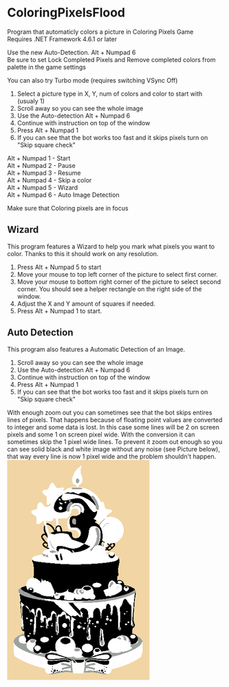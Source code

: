 # ColoringPixelsFlood
Program that automaticly colors a picture in Coloring Pixels Game
<br />Requires .NET Framework 4.6.1 or later

Use the new Auto-Detection. Alt + Numpad 6
<br />Be sure to set Lock Completed Pixels and Remove completed colors from palette in the game settings

You can also try Turbo mode (requires switching VSync Off)

1. Select a picture type in X, Y, num of colors and color to start with (usualy 1)
2. Scroll away so you can see the whole image
3. Use the Auto-detection Alt + Numpad 6
4. Continue with instruction on top of the window
5. Press Alt + Numpad 1
6. If you can see that the bot works too fast and it skips pixels turn on "Skip square check"


Alt + Numpad 1 - Start
<br />Alt + Numpad 2 - Pause
<br />Alt + Numpad 3 - Resume
<br />Alt + Numpad 4 - Skip a color
<br />Alt + Numpad 5 - Wizard
<br />Alt + Numpad 6 - Auto Image Detection

Make sure that Coloring pixels are in focus

## Wizard
This program features a Wizard to help you mark what pixels you want to color.
Thanks to this it should work on any resolution.

1. Press Alt + Numpad 5 to start
2. Move your mouse to top left corner of the picture to select first corner.
3. Move your mouse to bottom right corner of the picture to select second corner. You should see a helper rectangle on the right side of the window.
4. Adjust the X and Y amount of squares if needed.
5. Press Alt + Numpad 1 to start.

## Auto Detection
This program also features a Automatic Detection of an Image.

1. Scroll away so you can see the whole image
2. Use the Auto-detection Alt + Numpad 6
3. Continue with instruction on top of the window
4. Press Alt + Numpad 1
5. If you can see that the bot works too fast and it skips pixels turn on "Skip square check"

With enough zoom out you can sometimes see that the bot skips entires lines of pixels. That happens because of floating point values are converted to integer and some data is lost. In this case some lines will be 2 on screen pixels and some 1 on screen pixel wide. With the conversion it can sometimes skip the 1 pixel wide lines. To prevent it zoom out enough so you can see solid black and white image without any noise (see Picture below), that way every line is now 1 pixel wide and the problem shouldn't happen.
<br />![Solid black and white picture](3rd.PNG "3rd Birthday")
